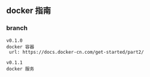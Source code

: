 ## docker  指南

### branch 
    v0.1.0
    docker 容器
     url: https://docs.docker-cn.com/get-started/part2/

    v0.1.1 
    docker 服务
      